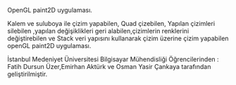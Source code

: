 OpenGL paint2D uygulaması.

Kalem ve suluboya ile  çizim yapabilen, Quad çizebilen, Yapılan çizimleri silebilen ,yapılan değişiklikleri geri alabilen,çizimlerin renklerini değiştirebilen ve Stack veri yapısını kullanarak çizim üzerine çizim yapabilen 
openGL paint2D uygulaması.


İstanbul Medeniyet Üniversitesi Bilgisayar Mühendisliği Öğrencilerinden :
Fatih Dursun Üzer,Emirhan Aktürk ve Osman Yasir Çankaya tarafından geliştirilmiştir.

